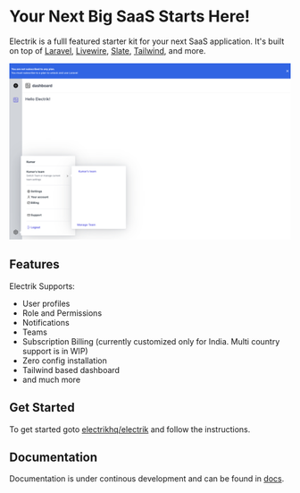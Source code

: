 # Your Next Big SaaS Starts Here!

Electrik is a fulll featured starter kit for your next SaaS application. It's built on top of [Laravel](https://laravel.com), [Livewire](https://laravel-livewire.com), [Slate](https://github.com/neerajsohal/slate), [Tailwind](https://tailwindcss.com), and more.


![Dashbobard](/profile/art/dashboard.png)

## Features

Electrik Supports:

* User profiles
* Role and Permissions
* Notifications
* Teams
* Subscription Billing (currently customized only for India. Multi country support is in WIP)
* Zero config installation
* Tailwind based dashboard
* and much more

## Get Started

To get started goto [electrikhq/electrik](https://github.com/electrikhq/electrik) and follow the instructions. 

## Documentation

Documentation is under continous development and can be found in [docs](https://docs.electrik.dev/).
